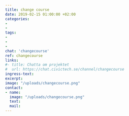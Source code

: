 ```yaml
---
title: change course
date: 2019-02-15 01:00:00 +02:00
categories:
-
-
tags:
-
-
-
chat: 'changecourse'
ref: changecourse
links:
#- title: Chatta om projektet
#  url: https://chat.civictech.se/channel/changecourse
ingress-text:
excerpt:
image: "/uploads/changecourse.png"
contact:
- name:
  image: "/uploads/changecourse.png"
  text:
  mail:
---
```

